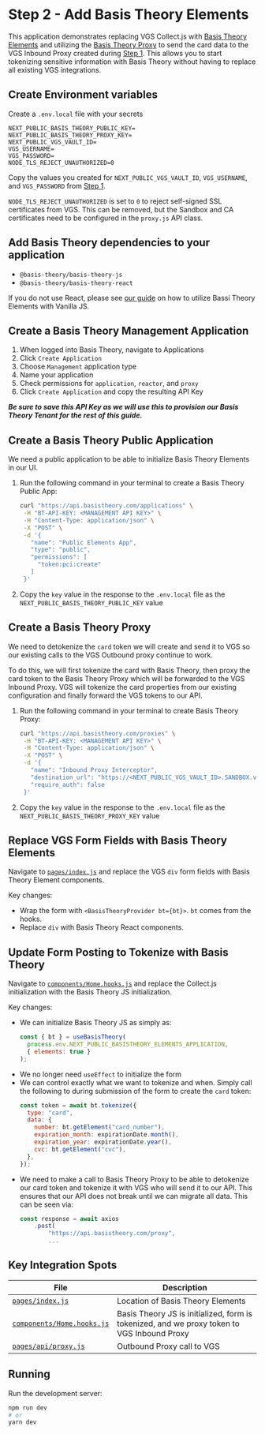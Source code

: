 # Step 2 - Add Basis Theory Elements

This application demonstrates replacing VGS Collect.js with [Basis Theory Elements](https://docs.basistheory.com/elements/#introduction) and utilizing the [Basis Theory Proxy](https://developers.basistheory.com/concepts/what-is-the-proxy/) to send the card data to the VGS Inbound Proxy created during [Step 1](../01-existing-application/). This allows you to start tokenizing sensitive information with Basis Theory without having to replace all existing VGS integrations.

## Create Environment variables

Create a `.env.local` file with your secrets

```
NEXT_PUBLIC_BASIS_THEORY_PUBLIC_KEY=
NEXT_PUBLIC_BASIS_THEORY_PROXY_KEY=
NEXT_PUBLIC_VGS_VAULT_ID=
VGS_USERNAME=
VGS_PASSWORD=
NODE_TLS_REJECT_UNAUTHORIZED=0
```

Copy the values you created for `NEXT_PUBLIC_VGS_VAULT_ID`, `VGS_USERNAME`, and `VGS_PASSWORD` from [Step 1](../01-existing-application/).

`NODE_TLS_REJECT_UNAUTHORIZED` is set to `0` to reject self-signed SSL certificates from VGS. This can be removed, but the Sandbox and CA certificates need to be configured in the `proxy.js` API class.

## Add Basis Theory dependencies to your application
* `@basis-theory/basis-theory-js`
* `@basis-theory/basis-theory-react`

If you do not use React, please see [our guide](https://docs.basistheory.com/elements/#initialize) on how to utilize Bassi Theory Elements with Vanilla JS.

## Create a Basis Theory Management Application
1. When logged into Basis Theory, navigate to Applications
1. Click `Create Application`
1. Choose `Management` application type
1. Name your application
1. Check permissions for `application`, `reactor`, and `proxy`
1. Click `Create Application` and copy the resulting API Key

***Be sure to save this API Key as we will use this to provision our Basis Theory Tenant for the rest of this guide.***

## Create a Basis Theory Public Application
We need a public application to be able to initialize Basis Theory Elements in our UI.

1. Run the following command in your terminal to create a Basis Theory Public App:
   ```bash
   curl "https://api.basistheory.com/applications" \
    -H "BT-API-KEY: <MANAGEMENT API KEY>" \
    -H "Content-Type: application/json" \
    -X "POST" \
    -d '{
      "name": "Public Elements App",
      "type": "public",
      "permissions": [
        "token:pci:create"
      ]
    }'
   ```
1. Copy the `key` value in the response to the `.env.local` file as the `NEXT_PUBLIC_BASIS_THEORY_PUBLIC_KEY` value

## Create a Basis Theory Proxy
We need to detokenize the `card` token we will create and send it to VGS so our existing calls to the VGS Outbound proxy continue to work. 

To do this, we will first tokenize the card with Basis Theory, then proxy the card token to the Basis Theory Proxy which will be forwarded to the VGS Inbound Proxy. VGS will tokenize the card properties from our existing configuration and finally forward the VGS tokens to our API.

1. Run the following command in your terminal to create Basis Theory Proxy:
   ```bash
   curl "https://api.basistheory.com/proxies" \
    -H "BT-API-KEY: <MANAGEMENT API KEY>" \
    -H "Content-Type: application/json" \
    -X "POST" \
    -d '{
      "name": "Inbound Proxy Interceptor",
      "destination_url": "https://<NEXT_PUBLIC_VGS_VAULT_ID>.SANDBOX.verygoodproxy.com/post",
      "require_auth": false
    }'
   ```
1. Copy the `key` value in the response to the `.env.local` file as the `NEXT_PUBLIC_BASIS_THEORY_PROXY_KEY` value

## Replace VGS Form Fields with Basis Theory Elements
Navigate to [`pages/index.js`](./pages/index.js) and replace the VGS `div` form fields with Basis Theory Element components.

Key changes:
* Wrap the form with `<BasisTheoryProvider bt={bt}>`. `bt` comes from the hooks.
* Replace `div` with Basis Theory React components.

## Update Form Posting to Tokenize with Basis Theory
Navigate to [`components/Home.hooks.js`](./components/Home.hooks.js) and replace the Collect.js initialization with the Basis Theory JS initialization.

Key changes:
* We can initialize Basis Theory JS as simply as:
  ```js
  const { bt } = useBasisTheory(
    process.env.NEXT_PUBLIC_BASISTHEORY_ELEMENTS_APPLICATION,
    { elements: true }
  );
  ```
* We no longer need `useEffect` to initialize the form
* We can control exactly what we want to tokenize and when. Simply call the following to during submission of the form to create the `card` token:
  ```js
  const token = await bt.tokenize({
    type: "card",
    data: {
      number: bt.getElement("card_number"),
      expiration_month: expirationDate.month(),
      expiration_year: expirationDate.year(),
      cvc: bt.getElement("cvc"),
    },
  });
  ```
* We need to make a call to Basis Theory Proxy to be able to detokenize our card token and tokenize it with VGS who will send it to our API. This ensures that our API does not break until we can migrate all data. This can be seen via:
  ```js
  const response = await axios
      .post(
          "https://api.basistheory.com/proxy",
          ...
  ```

## Key Integration Spots

| File                                                     | Description                                                                                |
| -------------------------------------------------------- | ------------------------------------------------------------------------------------------ |
| [`pages/index.js`](./pages/index.js)                     | Location of Basis Theory Elements                                                          |
| [`components/Home.hooks.js`](./components/Home.hooks.js) | Basis Theory JS is initialized, form is tokenized, and we proxy token to VGS Inbound Proxy |
| [`pages/api/proxy.js`](./pages/api/proxy.js)             | Outbound Proxy call to VGS                                                                 |

## Running

Run the development server:

```bash
npm run dev
# or
yarn dev
```
